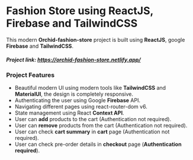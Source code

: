 #  **Fashion Store using ReactJS, Firebase and TailwindCSS**

This modern **Orchid-fashion-store** project is built using **ReactJS**, google **Firebase** and **TailwindCSS**.

##### Project link: https://orchid-fashion-store.netlify.app/

### Project Features
- Beautiful modern UI using modern tools like **TailwindCSS** and **MaterialUI**, the design is completely responsive.
- Authenticating the user using Google **Firebase** API.
- Navigating different pages using react-router-dom v6.
- State management using React **Context API**.
- User can **add** products to the cart (Authentication not required).
- User can **remove** products from the cart (Authentication not required).
- User can check **cart summary** in **cart** page (Authentication not required).
- User can check pre-order details in  **checkout** page (**Authentication required**).
